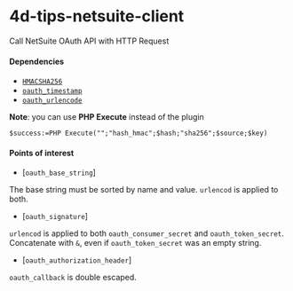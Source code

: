 # 4d-tips-netsuite-client
Call NetSuite OAuth API with HTTP Request

#### Dependencies
 
* [`HMACSHA256`](https://github.com/miyako/4d-plugin-common-crypto)
* [`oauth_timestamp`](https://github.com/miyako/4d-tips-netsuite-client/blob/main/4d-tips-netsuite-example/Project/Sources/Methods/oauth_timestamp.4dm)  
* [`oauth_urlencode`](https://github.com/miyako/4d-tips-netsuite-client/blob/main/4d-tips-netsuite-example/Project/Sources/Methods/oauth_urlencode.4dm)  

**Note**: you can use **PHP Execute** instead of the plugin

```4d
$success:=PHP Execute("";"hash_hmac";$hash;"sha256";$source;$key)
```

#### Points of interest

* [`oauth_base_string`]

The base string must be sorted by name and value. `urlencod` is applied to both.  

* [`oauth_signature`]

`urlencod` is applied to both `oauth_consumer_secret` and `oauth_token_secret`. Concatenate with `&`, even if `oauth_token_secret` was an empty string.

* [`oauth_authorization_header`]

`oauth_callback` is double escaped.  
